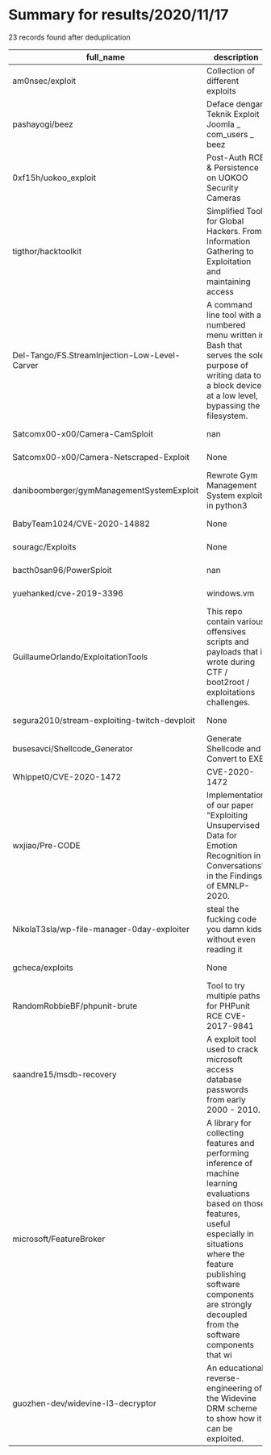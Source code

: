 
# Summary for results/2020/11/17
    
23 records found after deduplication

| full_name | description | html_url | matched_list | matched_count | pushed_at | size | stargazers_count | language | forks_count |
|-----------------------------------------------|------------------------------------------------------------------------------------------------------------------------------------------------------------------------------------------------------------------------------------------------------------------|------------------------------------------------------------------|-----------------------|-----------------|---------------------------|--------|--------------------|------------|---------------|
| am0nsec/exploit | Collection of different exploits | https://github.com/am0nsec/exploit | ['exploit'] | 1 | 2020-11-17 16:06:25+00:00 | 97066 | 141 | Python | 37 |
| pashayogi/beez | Deface dengan Teknik Exploit Joomla _ com_users _ beez | https://github.com/pashayogi/beez | ['exploit'] | 1 | 2020-11-17 02:09:25+00:00 | 24 | 0 | | 0 |
| 0xf15h/uokoo_exploit | Post-Auth RCE & Persistence on UOKOO Security Cameras | https://github.com/0xf15h/uokoo_exploit | ['exploit', 'rce'] | 2 | 2020-11-17 23:28:28+00:00 | 255 | 8 | Python | 2 |
| tigthor/hacktoolkit | Simplified Tool for Global Hackers. From Information Gathering to Exploitation and maintaining access | https://github.com/tigthor/hacktoolkit | ['exploit'] | 1 | 2020-11-17 23:10:09+00:00 | 43 | 1 | Python | 1 |
| Del-Tango/FS.StreamInjection-Low-Level-Carver | A command line tool with a numbered menu written in Bash that serves the sole purpose of writing data to a block device at a low level, bypassing the filesystem. | https://github.com/Del-Tango/FS.StreamInjection-Low-Level-Carver | ['command injection'] | 1 | 2020-11-17 21:42:14+00:00 | 21 | 0 | Shell | 0 |
| Satcomx00-x00/Camera-CamSploit | nan | https://github.com/Satcomx00-x00/Camera-CamSploit | ['sploit'] | 1 | 2020-11-17 17:40:13+00:00 | 544 | 0 | C# | 0 |
| Satcomx00-x00/Camera-Netscraped-Exploit | None | https://github.com/Satcomx00-x00/Camera-Netscraped-Exploit | ['exploit'] | 1 | 2020-11-17 17:39:30+00:00 | 721 | 0 | Python | 0 |
| daniboomberger/gymManagementSystemExploit | Rewrote Gym Management System exploit in python3 | https://github.com/daniboomberger/gymManagementSystemExploit | ['exploit'] | 1 | 2020-11-17 16:21:59+00:00 | 3 | 0 | Python | 0 |
| BabyTeam1024/CVE-2020-14882 | None | https://github.com/BabyTeam1024/CVE-2020-14882 | ['cve-2'] | 1 | 2020-11-17 14:23:24+00:00 | 0 | 0 | | 0 |
| souragc/Exploits | None | https://github.com/souragc/Exploits | ['exploit'] | 1 | 2020-11-17 13:24:49+00:00 | 11 | 0 | Python | 0 |
| bacth0san96/PowerSploit | nan | https://github.com/bacth0san96/PowerSploit | ['sploit'] | 1 | 2020-11-17 03:36:15+00:00 | 6 | 0 | PowerShell | 0 |
| yuehanked/cve-2019-3396 | windows.vm | https://github.com/yuehanked/cve-2019-3396 | ['cve-2'] | 1 | 2020-11-17 02:02:52+00:00 | 0 | 0 | | 0 |
| GuillaumeOrlando/ExploitationTools | This repo contain various offensives scripts and payloads that i wrote during CTF / boot2root / exploitations challenges. | https://github.com/GuillaumeOrlando/ExploitationTools | ['exploit'] | 1 | 2020-11-17 22:29:30+00:00 | 3966 | 1 | Python | 0 |
| segura2010/stream-exploiting-twitch-devploit | None | https://github.com/segura2010/stream-exploiting-twitch-devploit | ['exploit'] | 1 | 2020-11-17 17:39:34+00:00 | 18 | 1 | Python | 0 |
| busesavci/Shellcode_Generator | Generate Shellcode and Convert to EXE | https://github.com/busesavci/Shellcode_Generator | ['shellcode'] | 1 | 2020-11-17 13:28:18+00:00 | 22 | 7 | Python | 6 |
| Whippet0/CVE-2020-1472 | CVE-2020-1472 | https://github.com/Whippet0/CVE-2020-1472 | ['cve-2'] | 1 | 2020-11-17 06:01:32+00:00 | 42987 | 0 | HTML | 0 |
| wxjiao/Pre-CODE | Implementation of our paper "Exploiting Unsupervised Data for Emotion Recognition in Conversations" in the Findings of EMNLP-2020. | https://github.com/wxjiao/Pre-CODE | ['exploit'] | 1 | 2020-11-17 02:16:51+00:00 | 1112 | 8 | Python | 2 |
| NikolaT3sla/wp-file-manager-0day-exploiter | steal the fucking code you damn kids without even reading it | https://github.com/NikolaT3sla/wp-file-manager-0day-exploiter | ['0day', 'exploit'] | 2 | 2020-11-17 16:07:58+00:00 | 9 | 2 | Python | 0 |
| gcheca/exploits | None | https://github.com/gcheca/exploits | ['exploit'] | 1 | 2020-11-17 11:58:12+00:00 | 11 | 0 | Python | 0 |
| RandomRobbieBF/phpunit-brute | Tool to try multiple paths for PHPunit RCE CVE-2017-9841 | https://github.com/RandomRobbieBF/phpunit-brute | ['rce'] | 1 | 2020-11-17 17:58:39+00:00 | 7 | 19 | Python | 19 |
| saandre15/msdb-recovery | A exploit tool used to crack microsoft access database passwords from early 2000 - 2010. | https://github.com/saandre15/msdb-recovery | ['exploit'] | 1 | 2020-11-17 22:10:18+00:00 | 374 | 0 | C++ | 0 |
| microsoft/FeatureBroker | A library for collecting features and performing inference of machine learning evaluations based on those features, useful especially in situations where the feature publishing software components are strongly decoupled from the software components that wi | https://github.com/microsoft/FeatureBroker | ['exploit'] | 1 | 2020-11-17 20:53:13+00:00 | 473 | 9 | C++ | 5 |
| guozhen-dev/widevine-l3-decryptor | An educational reverse-engineering of the Widevine DRM scheme to show how it can be exploited. | https://github.com/guozhen-dev/widevine-l3-decryptor | ['exploit'] | 1 | 2020-11-17 14:11:19+00:00 | 8142 | 0 | | 0 |
